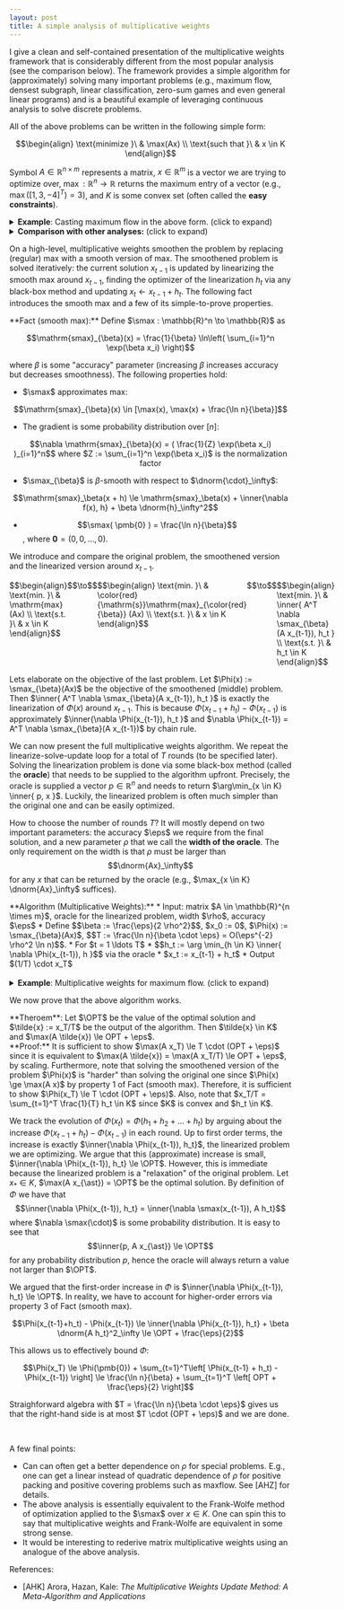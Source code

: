 ```yaml
---
layout: post
title: A simple analysis of multiplicative weights
---
```

I give a clean and self-contained presentation of the multiplicative weights framework that is considerably different from the most popular analysis (see the comparison below). The framework provides a simple algorithm for (approximately) solving many important problems (e.g., maximum flow, densest subgraph, linear classification, zero-sum games and even general linear programs) and is a beautiful example of leveraging continuous analysis to solve discrete problems.

All of the above problems can be written in the following simple form:

$$\begin{align}
\text{minimize }\ & \max(Ax) \\
\text{such that }\ & x \in K
\end{align}$$

Symbol $A \in \mathbb{R}^{n \times m}$ represents a matrix, $x \in \mathbb{R}^m$ is a vector we are trying to optimize over, $\max : \mathbb{R}^n \to \mathbb{R}$ returns the maximum entry of a vector (e.g., $\max([1, 3, -4]^T) = 3$), and $K$ is some convex set (often called the **easy constraints**).

<details markdown="1">  <!-- markdown means the internals get parsed -->
<summary><b>Example</b>: Casting maximum flow in the above form. <a>(click to expand)</a></summary>
Suppose we are given an uncapacitated directed graph $G = (V, E)$ and we want to compute the maxflow between some $s, t \in V$. Suppose that the optimal value of this problem is $\OPT$ (i.e., there are $\OPT$ edge-disjoint paths between $s$ and $t$).

We cast the problem in the above form. Define $K$ to be the convex hull of all simple paths from $s$ to $t$. While it might be strange to call this polytope with exponential number of vertices "easy constraints", we note that the exact property we will need later is to optimize a linear function over $K$. However, optimizing a linear function $f(x) = \inner{f, x}$ over $x \in K$ is exactly the shortest path algorithm (e.g., can be solved by a Dijkstra).

We now define the matrix $A$ (more precisely, a linear map because we have not fixed a representation of $K$). We define $A$ to be the **congestion matrix**: $A$ maps $x \in K$ to a vector in $\mathbb{R}^{\vert E \vert}$ where $(A x)_e$ is the amount of flow that $x$ pushes through $e$. This even suggests a convenient and efficient way to represent $x \in K$: as a vector in $$\mathbb{R}^{\vert E \vert}$$ by simply remembering for each directed edge $e \in E$ the amount of flow going through $e$. In this representation $A$ is simply the identity matrix. Furthermore, a linear function $\inner{f, x}$ can be described by a vector $f \in \mathbb{R}^{\vert E \vert}$ that represents the costs of each edge.

Finally, we note that $$\min_{x \in K} \max(Ax)$$ corresponds to finding a unit flow between $s$ and $t$ that minimizes the maximum amount of flow pushed over any edge (i.e., **congestion**). Clearly, if there are $\OPT$ disjoint paths we can find a unit flow with congestion $1/\OPT$. One can easily show the converse holds (if there are unit-flows with smaller congestion it leads to more edge-disjoint paths) and hence solving the above problem solves the maximum flow.
</details>

<details markdown="1">
<summary><b>Comparison with other analyses:</b> <a>(click to expand)</a></summary>
This post is inspirated by my personal struggles I had a few years back while trying to learn the multiplicative weights framework. Most popular analyses motivate the approach by *the expert prediction* algorithm [AHZ]. While the approach is intuitive by itself, my intuition completely dissapeared when using them to solve problems such as maximum flow. This is because the experts from [AHZ] essentially correspond to dual variables which are largely disconnected from the original (primal) problem. This analysis keeps the entire discussion in the primal. I have not seen this analysis written down anywhere, but I am sure researchers in the area are well-aware of it.
</details>

On a high-level, multiplicative weights smoothen the problem by replacing (regular) max with a smooth version of max. The smoothened problem is solved iteratively: the current solution $x_{t-1}$ is updated by linearizing the smooth max around $x_{t-1}$, finding the optimizer of the linearization $h_t$ via any black-box method and updating $x_{t} \gets x_{t-1} + h_t$. The following fact introduces the smooth max and a few of its simple-to-prove properties.

<div class="fact" markdown="1">
**Fact (smooth max):** Define $\smax : \mathbb{R}^n \to \mathbb{R}$ as

$$\mathrm{smax}_{\beta}(x) = \frac{1}{\beta} \ln\left( \sum_{i=1}^n \exp(\beta x_i) \right)$$

where $\beta$ is some "accuracy" parameter (increasing $\beta$ increases accuracy but decreases smoothness). The following properties hold:

* $\smax$ approximates max:

$$\mathrm{smax}_{\beta}(x) \in [\max(x), \max(x) + \frac{\ln n}{\beta}]$$

* The gradient is some probability distribution over $[n]$:

<center>$$\nabla \mathrm{smax}_{\beta}(x) = ( \frac{1}{Z} \exp(\beta x_i) )_{i=1}^n$$ where $Z := \sum_{i=1}^n 
\exp(\beta x_i)$ is the normalization factor</center>

* $\smax_{\beta}$ is $\beta$-smooth with respect to $\dnorm{\cdot}_\infty$:

$$\mathrm{smax}_\beta(x + h) \le \mathrm{smax}_\beta(x) + \inner{\nabla f(x), h} + \beta \dnorm{h}_\infty^2$$

* $$\smax( \pmb{0} ) = \frac{\ln n}{\beta}$$, where $\pmb{0} = (0,0,\ldots,0)$.

</div>

We introduce and compare the original problem, the smoothened version and the linearized version around $x_{t-1}$.

<div style="display:grid;grid-template-columns:1fr 0.3fr 1fr 0.3fr 1fr;">
<div class="cell">
$$\begin{align}
\text{min. }\ & \mathrm{max} (Ax) \\
\text{s.t. }\ & x \in K
\end{align}$$
</div>
<div class="cell">
$$\to$$
</div>
<div class="cell">
$$\begin{align}
\text{min. }\ & \color{red}{\mathrm{s}}\mathrm{max}_{\color{red}{\beta}} (Ax) \\
\text{s.t. }\ & x \in K
\end{align}$$
</div>
<div class="cell">
$$\to$$
</div>
<div class="cell">
$$\begin{align}
\text{min. }\ & \inner{ A^T \nabla \smax_{\beta}(A x_{t-1}), h_t } \\
\text{s.t. }\ & h_t \in K
\end{align}$$
</div>
</div>

Lets elaborate on the objective of the last problem. Let $\Phi(x) := \smax_{\beta}(Ax)$ be the objective of the smoothened (middle) problem. Then $\inner{ A^T \nabla \smax_{\beta}(A x_{t-1}), h_t }$ is exactly the linearization of $\Phi(x)$ around $x_{t-1}$. This is because $\Phi(x_{t-1} + h_t) - \Phi(x_{t-1})$ is approximately $\inner{\nabla \Phi(x_{t-1}), h_t }$ and $\nabla \Phi(x_{t-1}) = A^T \nabla \smax_{\beta}(A x_{t-1})$ by chain rule.

We can now present the full multiplicative weights algorithm. We repeat the linearize-solve-update loop for a total of $T$ rounds (to be specified later). Solving the linearization problem is done via some black-box method (called the **oracle**) that needs to be supplied to the algorithm upfront. Precisely, the oracle is supplied a vector $p \in \mathbb{R}^n$ and needs to return $\arg\min_{x \in K} \inner{ p, x }$. Luckily, the linearized problem is often much simpler than the original one and can be easily optimized.

How to choose the number of rounds $T$? It will mostly depend on two important parameters: the accuracy $\eps$ we require from the final solution, and a new parameter $\rho$ that we call the **width of the oracle**. The only requirement on the width is that $\rho$ must be larger than $$\dnorm{Ax}_\infty$$ for any $x$ that can be returned by the oracle (e.g., $\max_{x \in K} \dnorm{Ax}_\infty$ suffices).

<div markdown="1" class="algorithm">
**Algorithm (Multiplicative Weights):**
* Input: matrix $A \in \mathbb{R}^{n \times m}$, oracle for the linearized problem, width $\rho$, accuracy $\eps$
* Define $$\beta := \frac{\eps}{2 \rho^2}$$, $x_0 := 0$, $\Phi(x) := \smax_{\beta}(Ax)$, $$T := \frac{\ln n}{\beta \cdot \eps} = O(\eps^{-2} \rho^2 \ln n)$$.
* For $t = 1 \ldots T$
  * $$h_t := \arg \min_{h \in K} \inner{ \nabla \Phi(x_{t-1}), h }$$ via the oracle
  * $x_t := x_{t-1} + h_t$
* Output $(1/T) \cdot x_T$
</div>

<br/>
<details markdown="1">  <!-- markdown means the internals get parsed -->
<summary><b>Example</b>: Multiplicative weights for maximum flow. <a>(click to expand)</a></summary>
Suppose we want to solve maxflow between $s$ and $t$ with $\eps$ relative error. We assume for simplicity that the graph is directed and uncapacitated which allows us to set $\rho = 1$. Set $\beta$ and $T$ accordingly. Let $\OPT$ be the optimal value of the problem when cast in the aforementioned standard form (which is the reciprocal of the number of edge-disjoint paths between $s$ and $t$, note that the relative error is unchanged when taking reciprocals).

Initialize a "congestion" vector $x := (0, 0, \ldots, 0) \in \mathbb{R}^{\vert E \vert}$ that remembers for each edge how many times has it been used. We repeat the following for $T$ rounds: for each directed edge $e$ we compute a cost $c_e := \exp(\beta x_i) > 0$. Normalize this vector of costs by dividing all entries by $$Z := \sum_{e \in E} \exp(\beta x_i)$$ that makes their sum equal to $1$ (note: this is unnecessary, but we do it to follow the algorithm). Find the shortest path $P$ between $s$ and $t$ with respect to the edge costs $c$. Update $x$ by incrementing $x_e$ for each edge $e$ that was used in the shortest path $P$.

After the above loop terminates, the collection of all shortest paths found throughout the algorithm provide us with $T$ paths that incur congestion of at most $T \cdot (OPT + \eps)$. Scaling by $1/T$, we find a unit-flow that incurs congestion $OPT + \eps$ and we are done.

Note: in the capacitated version we would need to set $\rho := 1 / c_{\min}$, where $c_{\min}$ is the minimum positive edge capacity. This is a significant downside of the method and a long line of research has been developed in order to reduce this width.
</details>

We now prove that the above algorithm works.
<div markdown="1" class="theorem">
**Theroem**: Let $\OPT$ be the value of the optimal solution and $\tilde{x} := x_T/T$ be the output of the algorithm. Then $\tilde{x} \in K$ and $\max(A \tilde{x}) \le OPT + \eps$.
</div>

<div markdown="1" class="proof">
**Proof:** It is sufficient to show $\max(A x_T) \le T \cdot (OPT + \eps)$ since it is equivalent to $\max(A \tilde{x}) = \max(A x_T/T) \le OPT + \eps$, by scaling. Furthermore, note that solving the smoothened version of the problem $\Phi(x)$ is "harder" than solving the original one since $\Phi(x) \ge \max(A x)$ by property 1 of Fact (smooth max). Therefore, it is sufficient to show $\Phi(x_T) \le T \cdot (OPT + \eps)$. Also, note that $x_T/T = \sum_{t=1}^T \frac{1}{T} h_t \in K$ since $K$ is convex and $h_t \in K$.

We track the evolution of $\Phi(x_t) = \Phi(h_1 + h_2 + \ldots + h_t)$ by arguing about the increase $\Phi(x_{t-1} + h_t) - \Phi(x_{t-1})$ in each round. Up to first order terms, the increase is exactly $\inner{\nabla \Phi(x_{t-1}), h_t}$, the linearized problem we are optimizing. We argue that this (approximate) increase is small, $\inner{\nabla \Phi(x_{t-1}), h_t} \le \OPT$. However, this is immediate because the linearized problem is a "relaxation" of the original problem. Let $x_{\ast} \in K$, $\max(A x_{\ast}) = \OPT$ be the optimal solution. By definition of $\Phi$ we have that $$\inner{\nabla \Phi(x_{t-1}), h_t} = \inner{\nabla \smax(x_{t-1}), A h_t}$$ where $\nabla \smax(\cdot)$ is some probability distribution. It is easy to see that $$\inner{p, A x_{\ast}} \le \OPT$$ for any probability distribution $p$, hence the oracle will always return a value not larger than $\OPT$.

We argued that the first-order increase in $\Phi$ is $\inner{\nabla \Phi(x_{t-1}), h_t} \le \OPT$. In reality, we have to account for higher-order errors via property 3 of Fact (smooth max). 

$$\Phi(x_{t-1}+h_t) - \Phi(x_{t-1}) \le \inner{\nabla \Phi(x_{t-1}), h_t} + \beta \dnorm{A h_t}^2_\infty \le \OPT + \frac{\eps}{2}$$

This allows us to effectively bound $\Phi$:

$$\Phi(x_T) \le \Phi(\pmb{0}) + \sum_{t=1}^T\left[ \Phi(x_{t-1} + h_t) - \Phi(x_{t-1}) \right] \le \frac{\ln n}{\beta} + \sum_{t=1}^T \left[ OPT + \frac{\eps}{2} \right]$$

Straighforward algebra with $T = \frac{\ln n}{\beta \cdot \eps}$ gives us that the right-hand side is at most $T \cdot (OPT + \eps)$ and we are done.

</div>

<br/>

A few final points:
* Can can often get a better dependence on $\rho$ for special problems. E.g., one can get a linear instead of quadratic dependence of $\rho$ for positive packing and positive covering problems such as maxflow. See [AHZ] for details.
* The above analysis is essentially equivalent to the Frank-Wolfe method of optimization applied to the $\smax$ over $x \in K$. One can spin this to say that multiplicative weights and Frank-Wolfe are equivalent in some strong sense.
* It would be interesting to rederive matrix multiplicative weights using an analogue of the above analysis.

References:
* [AHK] Arora, Hazan, Kale: *The Multiplicative Weights Update Method: A Meta-Algorithm and Applications*

<script type="text/x-mathjax-config">
  MathJax.Hub.Config({
    TeX: {
      Macros: {
        inner: ["{\\left\\langle #1 \\right\\rangle}", 1],
        dnorm: ["{\\vert\\!\\vert #1 \\vert\\!\\vert}", 1],
        eps: "{\\varepsilon}",
        OPT: "{\\mathrm{OPT}}",
        smax: "{\\mathrm{smax}}",
      }
    }
});
</script> 
